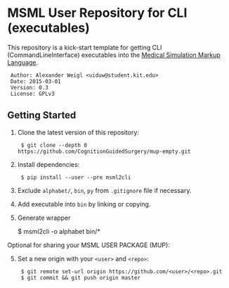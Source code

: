 # MSML User Repository for CLI (executables)

This repository is a kick-start template for getting CLI (CommandLineInterface) executables into the 
[Medical Simulation Markup Language](http://github.com/CognitionGuidedSurgery/msml).


     Author: Alexander Weigl <uiduw@student.kit.edu>
     Date: 2015-03-01
     Version: 0.3
     License: GPLv3

## Getting Started

1. Clone the latest version of this repository:

        $ git clone --depth 0 https://github.com/CognitionGuidedSurgery/mup-empty.git
   
2. Install dependencies:

        $ pip install --user --pre msml2cli
    

3. Exclude `alphabet/`, `bin`, `py` from `.gitignore` file if necessary.

4. Add executable into `bin` by linking or copying.

5. Generate wrapper

    $ msml2cli -o alphabet bin/* 

Optional for sharing your MSML USER PACKAGE (MUP):

5. Set a new origin with your `<user>` and `<repo>`:

        $ git remote set-url origin https://github.com/<user>/<repo>.git
        $ git commit && git push origin master
